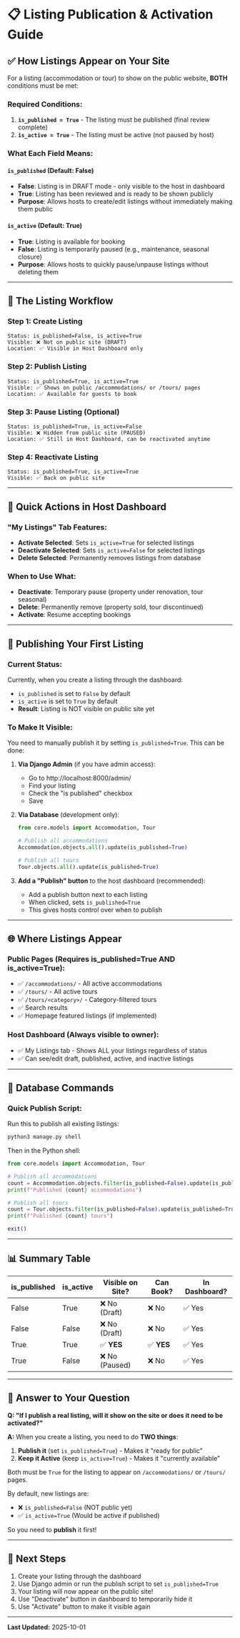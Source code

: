 # 📋 Listing Publication & Activation Guide

## ✅ How Listings Appear on Your Site

For a listing (accommodation or tour) to show on the public website, **BOTH** conditions must be met:

### Required Conditions:
1. **`is_published = True`** - The listing must be published (final review complete)
2. **`is_active = True`** - The listing must be active (not paused by host)

### What Each Field Means:

#### `is_published` (Default: False)
- **False**: Listing is in DRAFT mode - only visible to the host in dashboard
- **True**: Listing has been reviewed and is ready to be shown publicly
- **Purpose**: Allows hosts to create/edit listings without immediately making them public

#### `is_active` (Default: True)
- **True**: Listing is available for booking
- **False**: Listing is temporarily paused (e.g., maintenance, seasonal closure)
- **Purpose**: Allows hosts to quickly pause/unpause listings without deleting them

---

## 🔄 The Listing Workflow

### Step 1: Create Listing
```
Status: is_published=False, is_active=True
Visible: ❌ Not on public site (DRAFT)
Location: ✅ Visible in Host Dashboard only
```

### Step 2: Publish Listing
```
Status: is_published=True, is_active=True
Visible: ✅ Shows on public /accommodations/ or /tours/ pages
Location: ✅ Available for guests to book
```

### Step 3: Pause Listing (Optional)
```
Status: is_published=True, is_active=False
Visible: ❌ Hidden from public site (PAUSED)
Location: ✅ Still in Host Dashboard, can be reactivated anytime
```

### Step 4: Reactivate Listing
```
Status: is_published=True, is_active=True
Visible: ✅ Back on public site
```

---

## 🎯 Quick Actions in Host Dashboard

### "My Listings" Tab Features:
- **Activate Selected**: Sets `is_active=True` for selected listings
- **Deactivate Selected**: Sets `is_active=False` for selected listings
- **Delete Selected**: Permanently removes listings from database

### When to Use What:
- **Deactivate**: Temporary pause (property under renovation, tour seasonal)
- **Delete**: Permanently remove (property sold, tour discontinued)
- **Activate**: Resume accepting bookings

---

## 📝 Publishing Your First Listing

### Current Status:
Currently, when you create a listing through the dashboard:
- `is_published` is set to `False` by default
- `is_active` is set to `True` by default
- **Result**: Listing is NOT visible on public site yet

### To Make It Visible:
You need to manually publish it by setting `is_published=True`. This can be done:

1. **Via Django Admin** (if you have admin access):
   - Go to http://localhost:8000/admin/
   - Find your listing
   - Check the "is published" checkbox
   - Save

2. **Via Database** (development only):
   ```python
   from core.models import Accommodation, Tour

   # Publish all accommodations
   Accommodation.objects.all().update(is_published=True)

   # Publish all tours
   Tour.objects.all().update(is_published=True)
   ```

3. **Add a "Publish" button** to the host dashboard (recommended):
   - Add a publish button next to each listing
   - When clicked, sets `is_published=True`
   - This gives hosts control over when to publish

---

## 🌐 Where Listings Appear

### Public Pages (Requires is_published=True AND is_active=True):
- ✅ `/accommodations/` - All active accommodations
- ✅ `/tours/` - All active tours
- ✅ `/tours/<category>/` - Category-filtered tours
- ✅ Search results
- ✅ Homepage featured listings (if implemented)

### Host Dashboard (Always visible to owner):
- ✅ My Listings tab - Shows ALL your listings regardless of status
- ✅ Can see/edit draft, published, active, and inactive listings

---

## 🔧 Database Commands

### Quick Publish Script:
Run this to publish all existing listings:

```bash
python3 manage.py shell
```

Then in the Python shell:
```python
from core.models import Accommodation, Tour

# Publish all accommodations
count = Accommodation.objects.filter(is_published=False).update(is_published=True)
print(f"Published {count} accommodations")

# Publish all tours
count = Tour.objects.filter(is_published=False).update(is_published=True)
print(f"Published {count} tours")

exit()
```

---

## 📊 Summary Table

| is_published | is_active | Visible on Site? | Can Book? | In Dashboard? |
|--------------|-----------|------------------|-----------|---------------|
| False        | True      | ❌ No (Draft)    | ❌ No     | ✅ Yes        |
| False        | False     | ❌ No (Draft)    | ❌ No     | ✅ Yes        |
| True         | True      | ✅ **YES**       | ✅ **YES**| ✅ Yes        |
| True         | False     | ❌ No (Paused)   | ❌ No     | ✅ Yes        |

---

## 🎉 Answer to Your Question

**Q: "If I publish a real listing, will it show on the site or does it need to be activated?"**

**A:** When you create a listing, you need to do **TWO things**:

1. **Publish it** (set `is_published=True`) - Makes it "ready for public"
2. **Keep it Active** (keep `is_active=True`) - Makes it "currently available"

Both must be `True` for the listing to appear on `/accommodations/` or `/tours/` pages.

By default, new listings are:
- ❌ `is_published=False` (NOT public yet)
- ✅ `is_active=True` (Would be active if published)

So you need to **publish** it first!

---

## 🚀 Next Steps

1. Create your listing through the dashboard
2. Use Django admin or run the publish script to set `is_published=True`
3. Your listing will now appear on the public site!
4. Use "Deactivate" button in dashboard to temporarily hide it
5. Use "Activate" button to make it visible again

---

**Last Updated:** 2025-10-01
